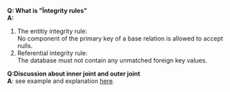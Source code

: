 **Q: What is "Ïntegrity rules"**  
**A:** 
1. The entitiy integrity rule:   
    No component of the primary key of a base relation is allowed to accept nulls.   
2. Referential integrity rule:   
    The database must not contain any unmatched foreign key values.  

**Q:Discussion about inner joint and outer joint**  
**A**: see example and explanation [here](http://quiz.geeksforgeeks.org/inner-join-vs-outer-join/).  
